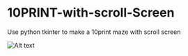 # 10PRINT-with-scroll-Screen
Use python tkinter to make a 10print maze with scroll screen

![Alt text](gif.gif?raw=true "vid")
